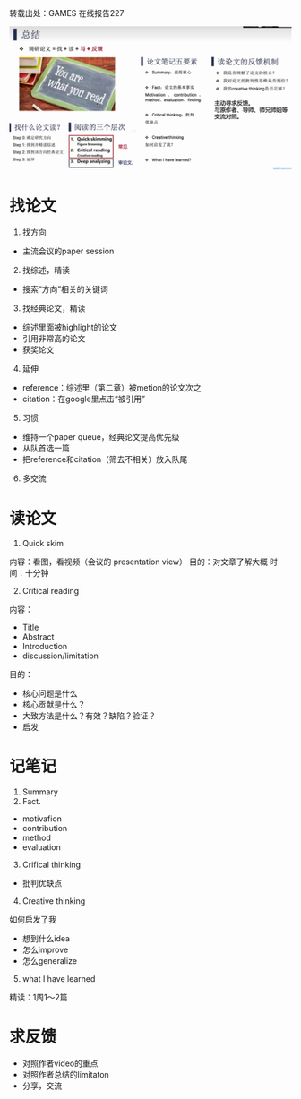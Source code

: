 转载出处：GAMES 在线报告227  

![](./assets/ReadPaperSummary.PNG)

# 找论文

1. 找方向

- 主流会议的paper session

2. 找综述，精读

- 搜索“方向”相关的关键词

3. 找经典论文，精读

- 综述里面被highlight的论文
- 引用非常高的论文
- 获奖论文

4. 延伸
    
- reference：综述里（第二章）被metion的论文次之
- citation：在google里点击“被引用”

5. 习惯

- 维持一个paper queue，经典论文提高优先级
- 从队首选一篇
- 把reference和citation（筛去不相关）放入队尾

6. 多交流

# 读论文

1. Quick skim

内容：看图，看视频（会议的 presentation view）
目的：对文章了解大概
时间：十分钟

2. Critical reading

内容：  

- Title
- Abstract
- Introduction
- discussion/limitation
  
目的：

- 核心问题是什么
- 核心贡献是什么？
- 大致方法是什么？有效？缺陷？验证？
- 启发

# 记笔记

1. Summary
2. Fact.
- motivafion
- contribution
- method
- evaluation
3. Crifical thinking
   
- 批判优缺点

4. Creative thinking

如何启发了我

- 想到什么idea
- 怎么improve
- 怎么generalize

5. what I have learned

精读：1周1～2篇

# 求反馈

- 对照作者video的重点
- 对照作者总结的limitaton
- 分享，交流


